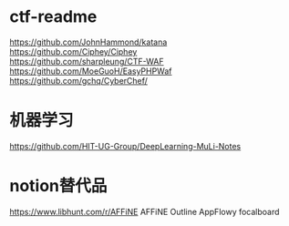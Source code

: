 # ctf-readme
https://github.com/JohnHammond/katana  
https://github.com/Ciphey/Ciphey  
https://github.com/sharpleung/CTF-WAF  
https://github.com/MoeGuoH/EasyPHPWaf    
https://github.com/gchq/CyberChef/
# 机器学习
https://github.com/HIT-UG-Group/DeepLearning-MuLi-Notes
# notion替代品
https://www.libhunt.com/r/AFFiNE
AFFiNE
Outline
AppFlowy
focalboard
